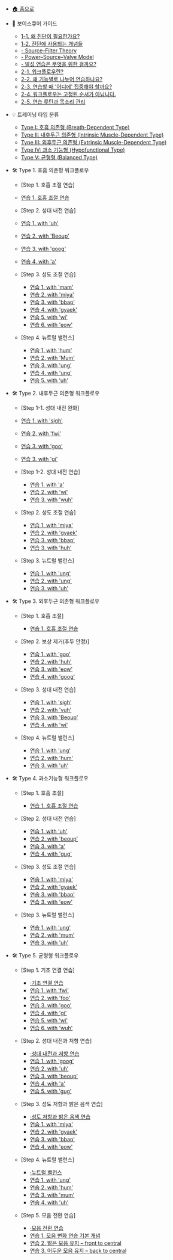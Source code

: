 - [🏠 홈으로](README.md)

- 📘 보이스큐어 가이드
  - [1-1. 왜 진단이 필요한가요?](vcsystem.md#_1-1-왜-진단이-필요한가요)
  - [1-2. 진단에 사용되는 개념들](vcsystem.md#_1-2-진단에-사용되는-개념들)
  - [- Source–Filter Theory](vcsystem.md#sourcefilter-theory-기초-개념)
  - [- Power–Source–Valve Model](vcsystem.md#powersourcevalve-model-보이스큐어의-프레임)
  - [- 발성 연습은 무엇을 위한 걸까요?](vcsystem.md#발성-연습은-무엇을-위한-걸까요)
  - [2-1. 워크플로우란?](vcsystem.md#_2-1-워크플로우란)
  - [2-2. 왜 기능별로 나누어 연습하나요?](vcsystem.md#_2-2-왜-기능별로-나누어-연습하나요)
  - [2-3. 연습할 때 '어디에' 집중해야 할까요?](vcsystem.md#_2-3-연습할-때-어디에-집중해야-할까요-감각의-초점focus-of-attention) 
  - [2-4. 워크플로우는 고정된 순서가 아닙니다.](vcsystem.md#_2-4-워크플로우는-고정된-순서가-아닙니다)
  - [2-5. 연습 루틴과 목소리 관리](vcsystem.md#_2-5-연습-루틴과-목소리-관리) 
        
- 💡 트레이닝 타입 분류  
  - [Type I: 호흡 의존형 (Breath-Dependent Type)](vocal-types.md#type-i-호흡-의존형-breath-dependent-type)  
  - [Type II: 내후두근 의존형 (Intrinsic Muscle-Dependent Type)](vocal-types.md#type-ii-내후두근-의존형-intrinsic-muscle-dependent-type)  
  - [Type III: 외후두근 의존형 (Extrinsic Muscle-Dependent Type)](vocal-types.md#type-iii-외후두근-의존형-extrinsic-muscle-dependent-type)  
  - [Type IV: 과소 기능형 (Hypofunctional Type)](vocal-types.md#type-iv-과소-기능형-hypofunctional-type)  
  - [Type V: 균형형 (Balanced Type)](vocal-types.md#type-v-균형형-balanced-type)

- 🛠️ Type 1. 호흡 의존형 워크플로우
  -  <p>[Step 1. 호흡 조절 연습]<p>
  
   - [연습 1. 호흡 조절 연습](type1.md#step-1-호흡-조절-연습)

  - <p>[Step 2. 성대 내전 연습]<p>
    
   - [연습 1. with 'uh'](type1.md#step-2-강한-성대-저항-훈련-with-39uh39)
   - [연습 2. with 'Beoup'](type1.md#step-2-입술의-저항을-활용한-연습법-with-39beoup39)
   - [연습 3. with 'goog'](type1.md#step-2-성대-스트레칭과-저항-감각-연습법-with-39goog39)
   - [연습 4. with 'a'](type1.md#step-2-얇은-성대-조절-with-39a39)
  
  - <p>[Step 3. 성도 조절 연습]<p>
    
    - [연습 1. with 'mam'](type1.md#step-3-고음을-위한-얇은-소리-연습법-with-39mam39)
    - [연습 2. with 'miya'](type1.md#step-3-성대-스트레칭과-얇은-소리-연결-연습-with-39miya39)
    - [연습 3. with 'bbap'](type1.md#step-3-무거운-습관을-벗어나기-위한-밝은-소리-연습법-with-39bbap39)
    - [연습 4. with 'gyaek'](type1.md#step-3-편한-고음을-위한-엣지-연습법-with-39gyaek39)
    - [연습 5. with 'wi'](type1.md#step-3-vocal-fry와-가성을-연결한-고음-연습법-with-39wi39)
    - [연습 6. with 'eow'](type1.md#step-3-듀얼톤-엑서사이즈-두-기술의-조화-with-39eow39)
  
  - <p>[Step 4. 뉴트럴 밸런스]<p>
 
    - [연습 1. with 'hum'](type1.md#step-4-mum-발음이-어려울-때-간단한-대체-발성-연습법-with-39hum39)
    - [연습 2. with 'Mum'](type1.md#step-4-소리의-어색함과-밝음의-조화-neutral-exercise-with-39mum39)
    - [연습 3. with 'ung'](type1.md#step-4-허밍으로-목소리-유연하게-만들기-with-39ung39)
    - [연습 4. with 'ung'](type1.md#step-4-삼킴-근육의-긴장을-풀어주는-하행-연습법-with-39ung39)
    - [연습 5. with 'uh'](type1.md#step-4-뉴트럴-밸런스-with-39uh39)

- 🛠️ Type 2. 내후두근 의존형 워크플로우
  -  <p>[Step 1-1. 성대 내전 완화]<p>
  
    - [연습 1. with 'sigh'](type2.md#Step-1-1.-편안하고-자연스러운-발성을-위한-한숨-연습법)
    - [연습 2. with 'fwi'](type2.md#Step-1-1-조이거나-무거움을-줄이는-발성-연습법-with-39fwi39)
    - [연습 3. with 'goo'](type2.md#Step-1-1-저음과-고음을-자연스럽게-연결하는-연습법-with-39goo39)
    - [연습 3. with 'gi'](type2.md#step-1-1-저음과-고음을-자연스럽게-연결하는-연습법-with-39gi39)
      
  -  <p>[Step 1-2. 성대 내전 연습]<p>

      - [연습 1. with 'a'](type2.md#step-1-2-얇은-성대-조절-with-39a39)
      - [연습 2. with 'wi'](type2.md#step-1-2-vocal-fry와-가성을-결합한-고음-연습법-with-39wi39)
      - [연습 3. with 'wuh'](type2.md#step-1-2-정교한-발성-감각을-위한-휘슬-보이스-연습-with-39wuh39)
        
  -  <p>[Step 2. 성도 조절 연습]<p>
    
      - [연습 1. with 'miya'](type2.md#step-2-성대-스트레칭과-얇은-소리-연습법-with-39miya39)
      - [연습 2. with 'gyaek'](type2.md#step-2-편한-고음을-위한-엣지-연습법-with-39gyaek39)
      - [연습 3. with 'bbap'](type2.md#step-2-무거운-습관을-벗어나기-위한-밝은-소리-연습법-with-39bbap39)
      - [연습 3. with 'huh'](type2.md#step-2-할아버지와-우는-소리-결합-연습법-with-39huh39)
           
  -  <p>[Step 3. 뉴트럴 밸런스]<p>
    
      - [연습 1. with 'ung'](type2.mdstep-3-허밍으로-목소리-유연하게-만들기-with-39ung39)
      - [연습 2. with 'ung'](type2.md#step-3-턱-밑-근육의-긴장을-줄이기-위한-연습-with-39ung39)
      - [연습 3. with 'uh'](type2.md#step-3-뉴트럴-밸런스-with-39uh39)

- 🛠️ Type 3. 외후두근 의존형 워크플로우
  -  <p>[Step 1. 호흡 조절]<p>
  
      - [연습 1. 호흡 조절 연습](type3.md#step-1-조절-전에-필요한-기초-힘-강한-호흡-연습)

  -  <p>[Step 2. 보상 제거(후두 안정)]<p>
    
      - [연습 1. with 'goo'](type3.md#Step-2.-고음과-저음을-자연스럽게-연결하는-연습법-with-39goo39)
      - [연습 2. with 'huh'](type3.md#step-2-할아버지와-우는-소리-결합-연습법-with-39huh39)
      - [연습 3. with 'eow'](type3.md#step-2-듀얼톤-엑서사이즈-두-기술의-조화-with-39eow39)
      - [연습 4. with 'goog'](type3.md#step-2-성대-스트레칭과-저항-감각-연습법-with-39goog39)
      
  -  <p>[Step 3. 성대 내전 연습]<p>

      - [연습 1. with 'sigh'](type3.md#step-3-편안하고-자연스러운-발성을-위한-한숨-연습법-with-39한숨39)
      - [연습 2. with 'vuh'](type3.md#step-3-호흡과-성대-링크-해제-연습-with-39vuh39)
      - [연습 3. with 'Beoup'](type3.md#step-3-입술의-저항을-활용한-연습법-with-39beoup39)
      - [연습 4. with 'wi'](type3.md#step-3-vocal-fry와-가성을-결합한-고음-연습법-with-39wi39)
  
  - <p>[Step 4. 뉴트럴 밸런스]<p>

      - [연습 1. with 'ung'](type3.md#step-4-삼킴-근육의-긴장을-줄여주는-허밍-연습법-with-39ung39)
      - [연습 2. with 'hum'](type3.md#step-4-mum-발음이-어려울-때-간단한-대체-발성-연습법-with-39hum39)
      - [연습 3. with 'uh'](type3.md#step-4-밝음과-어두움-사이로-뉴트럴-보이스-연습-with-39uh39)

- 🛠️ Type 4. 과소기능형 워크플로우
  -  <p>[Step 1. 호흡 조절]<p>
  
      - [연습 1. 호흡 조절 연습](type4.md#step-1-조절-전에-필요한-기초-힘-강한-호흡-연습)

  -  <p>[Step 2. 성대 내전 연습]<p>

      - [연습 1. with 'uh'](type4.md#step-2-강한-성대-저항-연습-with-39uh39)
      - [연습 2. with 'beoup'](type4.md#step-2-입술의-저항을-활용한-연습법-with-39beoup39)
      - [연습 3. with 'a'](type4.md#step-2-얇은-성대-조절-with-39a39)
      - [연습 4. with 'gug'](type4.md#step-2-헤비믹스-엑서사이즈-with-39gug39)
  
  -  <p>[Step 3. 성도 조절 연습]<p>
  
      - [연습 1. with 'miya'](type4.md#step-3-성대-스트레칭과-얇은-소리-연습법-with-39miya39)
      - [연습 2. with 'gyaek'](type4.md#step-3-편한-고음을-위한-엣지-연습법-with-39gyaek39)
      - [연습 3. with 'bbap'](type4.md#step-3-무거운-습관을-벗어나기-위한-밝은-소리-연습법-with-39bbap39)
      - [연습 3. with 'eow'](type4.md#step-3-듀얼-톤-엑서사이즈-두-기술의-조화-with-39eow39)

  -  <p>[Step 3. 뉴트럴 밸런스]<p>
  
      - [연습 1. with 'ung'](type4.md#step-4-삼킴-근육의-긴장을-줄여주는-허밍-연습법-with-39ung39)
      - [연습 2. with 'mum'](type4.md#step-4-소리의-어둠과-밝음의-조화-neutral-exercise-with-39mum39)
      - [연습 3. with 'uh'](type4.md#step-4-밝음과-어두움-사이로-뉴트럴-보이스-연습-with-39uh39)

- 🛠️ Type 5. 균형형 워크플로우
  -  <p>[Step 1. 기초 연결 연습]<p>

      - [·기초 연결 연습](type5.md#step-1-기초-연결-연습)
      - [연습 1. with 'fwi'](type5.md#조이거나-무거움을-줄이는-발성-연습법-with-39fwi39)
      - [연습 2. with 'foo'](type5.md#목이-조이는-문제-해결을-위한-발성-연습법-with-39foo39)
      - [연습 3. with 'goo'](type5.md#저음과-고음을-자연스럽게-연결하는-연습법-with-39goo39)
      - [연습 4. with 'gi'](type5.md#저음과-고음을-자연스럽게-연결하는-연습법-with-39gi39)
      - [연습 5. with 'wi'](type5.md#vocal-fry와-가성을-결합한-고음-연습법-with-39wi39)
      - [연습 6. with 'wuh'](type5.md#정교한-발성-감각을-위한-휘슬-보이스-연습-with-39wuh39)

  -  <p>[Step 2. 성대 내전과 저항 연습]<p>

      - [·성대 내전과 저항 연습](type5.md#step-2-성대-내전과-저항-연습)
      - [연습 1. with 'goog'](type5.md#성대-스트레칭과-저항-감각-연습법-with-39goog39)
      - [연습 2. with 'uh'](type5.md#강한-성대-저항-연습-with-39uh39)
      - [연습 3. with 'beoup'](type5.md#입술의-저항을-활용한-연습법-with-39beoup39)
      - [연습 4. with 'a'](type5.md#얇은-성대-조절-연습-with-39a39)
      - [연습 5. with 'gug'](type5.md#헤비믹스-벨팅-연습법-with-39gug39)

  -  <p>[Step 3. 성도 저항과 밝은 음색 연습]<p>

      - [·성도 저항과 밝은 음색 연습](type5.md#step-3-성도-저항과-밝은-음색-연습)
      - [연습 1. with 'miya'](type5.md#성대-스트레칭과-얇은-소리-연습법-with-39miya39)
      - [연습 2. with 'gyaek'](type5.md#편한-고음을-위한-엣지-연습법-with-39gyaek39)
      - [연습 3. with 'bbap'](type5.md#무거운-습관을-벗어나기-위한-밝은-소리-연습법-with-39bbap39)
      - [연습 4. with 'eow'](type5.md#듀얼-톤-엑서사이즈-두-기술의-조화-with-39eow39)

  -  <p>[Step 4. 뉴트럴 밸런스]<p>

      - [·뉴트럴 밸런스](type5.md#step-4-뉴트럴-밸런스)
      - [연습 1. with 'ung'](type5.md#삼킴-근육의-긴장을-줄여주는-허밍-연습법-with-39ung39)
      - [연습 2. with 'hum'](type5.md#mum-발음이-어려울-때-간단한-대체-발성-연습법-with-39hum39)
      - [연습 3. with 'mum'](type5.md#소리의-어둠과-밝음의-조화-neutral-exercise-with-39mum39)
      - [연습 4. with 'uh'](type5.md#밝음과-어두움-사이로-뉴트럴-보이스-연습-with-39uh39)

  -  <p>[Step 5. 모음 전환 연습]<p>

      - [·모음 전환 연습](type5.md#step-5-모음-전환-연습)
      - [연습 1. 모음 변화 연습 기본 개념](type5.md#모음-변화로-발성의-자유도-높이기-모음의-이해)
      - [연습 2. 밝은 모음 유지 – front to central](type5.md#균일한-음질을-위한-모음-유지-연습법-front-to-central)
      - [연습 3. 어두운 모음 유지 – back to central](type5.md#균일한-음질을-위한-모음-유지-연습법-back-to-central)
